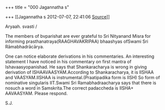+++
title = "000 Jagannatha s"

+++
[[Jagannatha s	2012-07-07, 22:41:06 [Source](https://groups.google.com/g/bvparishat/c/hch2cNYgG74)]]



Aryaah. svasti /



The members of bvparishat are ever grateful to Sri Nityanand Misra for informing prasthanatraya(RAAGHAVAKRIPAA) bhaashyas ofSwami Sri Rāmabhadrācārya.



One can notice elaborate derivations in his commentaries. An interesting statement I have noticed in his commentary on first mantra of
Ishavaasyopanishad. He says that Shankaracharya is wrong in giving derivation of ISHAAVAASYAM.According to Shankaracharya, it is IISHAA
and VAASYAM.IISHAA is instrumental.(Praatipadika form is IISH) So form of nominative singularis IIT.Swami Sri Ramabhadraacharya says that there is nosuch a word in Samskrita.The correct padaccheda is
IISHA+ AAVAASYAM. Please respond.

S.J.

